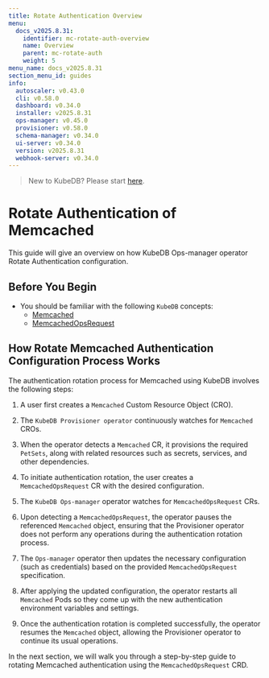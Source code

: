 ```yaml
---
title: Rotate Authentication Overview
menu:
  docs_v2025.8.31:
    identifier: mc-rotate-auth-overview
    name: Overview
    parent: mc-rotate-auth
    weight: 5
menu_name: docs_v2025.8.31
section_menu_id: guides
info:
  autoscaler: v0.43.0
  cli: v0.58.0
  dashboard: v0.34.0
  installer: v2025.8.31
  ops-manager: v0.45.0
  provisioner: v0.58.0
  schema-manager: v0.34.0
  ui-server: v0.34.0
  version: v2025.8.31
  webhook-server: v0.34.0
---
```


> New to KubeDB? Please start [here](/docs/v2025.8.31/README).

# Rotate Authentication of Memcached

This guide will give an overview on how KubeDB Ops-manager operator Rotate Authentication configuration.

## Before You Begin

- You should be familiar with the following `KubeDB` concepts:
    - [Memcached](/docs/v2025.8.31/guides/memcached/concepts/memcached)
    - [MemcachedOpsRequest](/docs/v2025.8.31/guides/memcached/concepts/memcached-opsrequest)

## How Rotate Memcached Authentication Configuration Process Works

[//]: # (The following diagram shows how KubeDB Ops-manager operator Rotate Authentication of a `Memcached`. Open the image in a new tab to see the enlarged version.)

[//]: # ()
[//]: # (<figure align="center">)

[//]: # (  <img alt="Rotate Authentication process of Memcached" src="/docs/v2025.8.31/images/day-2-operation/Memcached/kf-rotate-auth.svg">)

[//]: # (<figcaption align="center">Fig: Rotate Auth process of Memcached</figcaption>)

[//]: # (</figure>)

The authentication rotation process for Memcached using KubeDB involves the following steps:

1. A user first creates a `Memcached` Custom Resource Object (CRO).

2. The `KubeDB Provisioner operator` continuously watches for `Memcached` CROs.

3. When the operator detects a `Memcached` CR, it provisions the required `PetSets`, along with related resources such as secrets, services, and other dependencies.

4. To initiate authentication rotation, the user creates a `MemcachedOpsRequest` CR with the desired configuration.

5. The `KubeDB Ops-manager` operator watches for `MemcachedOpsRequest` CRs.

6. Upon detecting a `MemcachedOpsRequest`, the operator pauses the referenced `Memcached` object, ensuring that the Provisioner
   operator does not perform any operations during the authentication rotation process.

7. The `Ops-manager` operator then updates the necessary configuration (such as credentials) based on the provided `MemcachedOpsRequest` specification.

8. After applying the updated configuration, the operator restarts all `Memcached` Pods so they come up with the new authentication environment variables and settings.

9. Once the authentication rotation is completed successfully, the operator resumes the `Memcached` object, allowing the Provisioner operator to continue its usual operations.

In the next section, we will walk you through a step-by-step guide to rotating Memcached authentication using the `MemcachedOpsRequest` CRD.